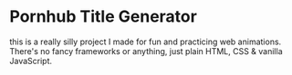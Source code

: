 # Pornhub Title Generator

this is a really silly project I made for fun and practicing web animations.
There's no fancy frameworks or anything, just plain HTML, CSS & vanilla JavaScript.
